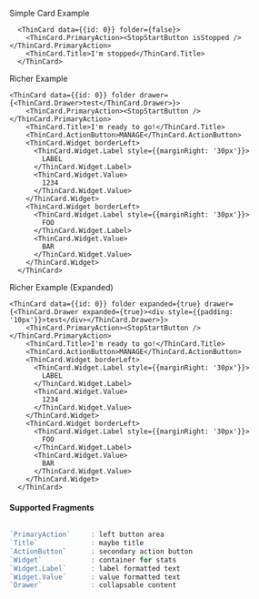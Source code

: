 Simple Card Example
      
      <ThinCard data={{id: 0}} folder={false}>
        <ThinCard.PrimaryAction><StopStartButton isStopped /></ThinCard.PrimaryAction>
        <ThinCard.Title>I'm stopped</ThinCard.Title>
      </ThinCard>

Richer Example

    <ThinCard data={{id: 0}} folder drawer={<ThinCard.Drawer>test</ThinCard.Drawer>}>
        <ThinCard.PrimaryAction><StopStartButton /></ThinCard.PrimaryAction>
        <ThinCard.Title>I'm ready to go!</ThinCard.Title>
        <ThinCard.ActionButton>MANAGE</ThinCard.ActionButton>
        <ThinCard.Widget borderLeft>
          <ThinCard.Widget.Label style={{marginRight: '30px'}}>
            LABEL
          </ThinCard.Widget.Label>
          <ThinCard.Widget.Value>
            1234
          </ThinCard.Widget.Value>
        </ThinCard.Widget>
        <ThinCard.Widget borderLeft>
          <ThinCard.Widget.Label style={{marginRight: '30px'}}>
            FOO
          </ThinCard.Widget.Label>
          <ThinCard.Widget.Value>
            BAR
          </ThinCard.Widget.Value>
        </ThinCard.Widget>
      </ThinCard>

Richer Example (Expanded)

    <ThinCard data={{id: 0}} folder expanded={true} drawer={<ThinCard.Drawer expanded={true}><div style={{padding: '10px'}}>test</div></ThinCard.Drawer>}>
        <ThinCard.PrimaryAction><StopStartButton /></ThinCard.PrimaryAction>
        <ThinCard.Title>I'm ready to go!</ThinCard.Title>
        <ThinCard.ActionButton>MANAGE</ThinCard.ActionButton>
        <ThinCard.Widget borderLeft>
          <ThinCard.Widget.Label style={{marginRight: '30px'}}>
            LABEL
          </ThinCard.Widget.Label>
          <ThinCard.Widget.Value>
            1234
          </ThinCard.Widget.Value>
        </ThinCard.Widget>
        <ThinCard.Widget borderLeft>
          <ThinCard.Widget.Label style={{marginRight: '30px'}}>
            FOO
          </ThinCard.Widget.Label>
          <ThinCard.Widget.Value>
            BAR
          </ThinCard.Widget.Value>
        </ThinCard.Widget>
      </ThinCard>

#### Supported Fragments ####

```javascript

`PrimaryAction`     : left button area
`Title`             : maybe title
`ActionButton`      : secondary action button
`Widget`            : container for stats
`Widget.Label`      : label formatted text
`Widget.Value`      : value formatted text
`Drawer`            : collapsable content

```